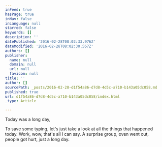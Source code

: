 ```yaml
---
inFeed: true
hasPage: true
inNav: false
inLanguage: null
starred: false
keywords: []
description: ''
datePublished: '2016-02-28T08:02:33.976Z'
dateModified: '2016-02-28T08:02:30.567Z'
authors: []
publisher:
  name: null
  domain: null
  url: null
  favicon: null
title: ''
author: []
sourcePath: _posts/2016-02-28-d1f54a86-d7d8-4d5c-a710-b143a05dc058.md
published: true
url: d1f54a86-d7d8-4d5c-a710-b143a05dc058/index.html
_type: Article

---
```

Today was a long day,

To save some typing, let's just take a look at all the things that happened today. Work, wow, that's all I can say. A surprise group, oven went out, people got hurt, just a long day.